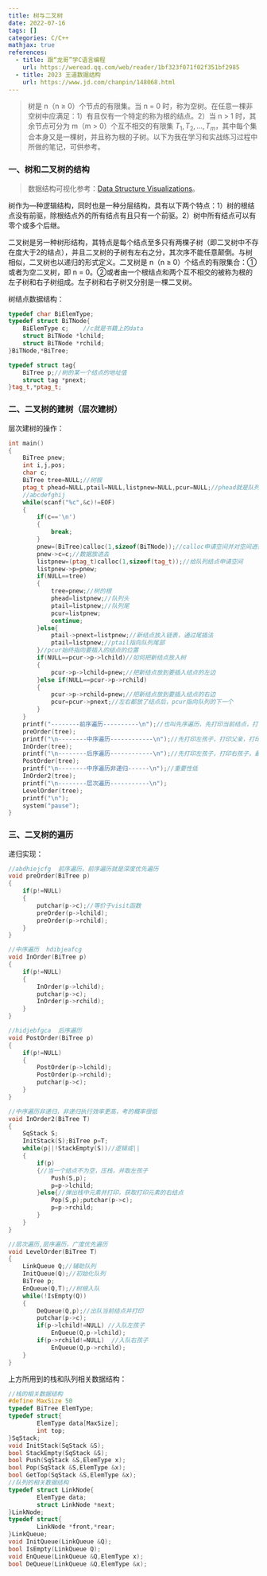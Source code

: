 ```yaml
---
title: 树与二叉树
date: 2022-07-16
tags: []
categories: C/C++
mathjax: true
references:
  - title: 跟“龙哥”学C语言编程
    url: https://weread.qq.com/web/reader/1bf323f071f02f351bf2985  
  - title: 2023 王道数据结构
    url: https://www.jd.com/chanpin/148068.html
---
```


> 树是 n（n ≥ 0）个节点的有限集。当 n = 0 时，称为空树。在任意一棵非空树中应满足：1）有且仅有一个特定的称为根的结点。2）当 n > 1 时，其余节点可分为 m（m > 0）个互不相交的有限集 $T_1,T_2,…, T_m$，其中每个集合本身又是一棵树，并且称为根的子树。以下为我在学习和实战练习过程中所做的笔记，可供参考。

<!--more-->

### 一、树和二叉树的结构

> 数据结构可视化参考：[Data Structure Visualizations](https://www.cs.usfca.edu/~galles/visualization/Algorithms.html)。

树作为—种逻辑结构，同时也是一种分层结构，具有以下两个特点：1）树的根结点没有前驱，除根结点外的所有结点有且只有一个前驱。2）树中所有结点可以有零个或多个后继。

二叉树是另一种树形结构，其特点是每个结点至多只有两棵子树（即二叉树中不存在度大于2的结点），并且二叉树的子树有左右之分，其次序不能任意颠倒。与树相似，二叉树也以递归的形式定义。二叉树是 n（n ≥ 0）个结点的有限集合：①或者为空二叉树，即 n = 0。②或者由一个根结点和两个互不相交的被称为根的左子树和右子树组成。左子树和右子树又分别是一棵二叉树。

树结点数据结构：

```cpp
typedef char BiElemType;
typedef struct BiTNode{
    BiElemType c;    //c就是书籍上的data
    struct BiTNode *lchild;
    struct BiTNode *rchild;
}BiTNode,*BiTree;

typedef struct tag{
	BiTree p;//树的某一个结点的地址值
	struct tag *pnext;
}tag_t,*ptag_t;
```

### 二、二叉树的建树（层次建树）

层次建树的操作：

```cpp
int main()
{
    BiTree pnew;
    int i,j,pos;
    char c;
    BiTree tree=NULL;//树根
    ptag_t phead=NULL,ptail=NULL,listpnew=NULL,pcur=NULL;//phead就是队列头，ptail就是队列尾
    //abcdefghij
    while(scanf("%c",&c)!=EOF)
    {
        if(c=='\n')
        {
          	break;
        }
        pnew=(BiTree)calloc(1,sizeof(BiTNode));//calloc申请空间并对空间进行初始化，赋值为0
        pnew->c=c;//数据放进去
        listpnew=(ptag_t)calloc(1,sizeof(tag_t));//给队列结点申请空间
        listpnew->p=pnew;
        if(NULL==tree)
        {
            tree=pnew;//树的根
            phead=listpnew;//队列头
            ptail=listpnew;//队列尾
            pcur=listpnew;
            continue;
        }else{
            ptail->pnext=listpnew;//新结点放入链表，通过尾插法
            ptail=listpnew;//ptail指向队列尾部
        }//pcur始终指向要插入的结点的位置
        if(NULL==pcur->p->lchild)//如何把新结点放入树
        {
          	pcur->p->lchild=pnew;//把新结点放到要插入结点的左边
        }else if(NULL==pcur->p->rchild)
        {
            pcur->p->rchild=pnew;//把新结点放到要插入结点的右边
            pcur=pcur->pnext;//左右都放了结点后，pcur指向队列的下一个
        }
    }
  	printf("--------前序遍历----------\n");//也叫先序遍历，先打印当前结点，打印左孩子，打印右孩子
    preOrder(tree);
    printf("\n--------中序遍历------------\n");//先打印左孩子，打印父亲，打印右孩子
    InOrder(tree);
    printf("\n--------后序遍历------------\n");//先打印左孩子，打印右孩子，最后打印父亲
    PostOrder(tree);
    printf("\n--------中序遍历非递归------\n");//重要性低
    InOrder2(tree); 
    printf("\n--------层次遍历-----------\n");
    LevelOrder(tree);
    printf("\n");
    system("pause");
} 
```

### 三、二叉树的遍历

递归实现：

```cpp
//abdhiejcfg  前序遍历，前序遍历就是深度优先遍历
void preOrder(BiTree p)
{
    if(p!=NULL)
    {
        putchar(p->c);//等价于visit函数
        preOrder(p->lchild);
        preOrder(p->rchild);
    }
}

//中序遍历  hdibjeafcg
void InOrder(BiTree p)
{
    if(p!=NULL)
    {
        InOrder(p->lchild);
        putchar(p->c);
        InOrder(p->rchild);
    }
}

//hidjebfgca  后序遍历
void PostOrder(BiTree p)
{
    if(p!=NULL)
    {
        PostOrder(p->lchild);
        PostOrder(p->rchild);
        putchar(p->c);
    }
}

//中序遍历非递归，非递归执行效率更高，考的概率很低
void InOrder2(BiTree T)
{
    SqStack S;
    InitStack(S);BiTree p=T;
    while(p||!StackEmpty(S))//逻辑或||
    {
        if(p)
        {//当一个结点不为空，压栈，并取左孩子
            Push(S,p);
            p=p->lchild;
        }else{//弹出栈中元素并打印，获取打印元素的右结点
            Pop(S,p);putchar(p->c);
            p=p->rchild;
        }
    }
}

//层次遍历,层序遍历，广度优先遍历
void LevelOrder(BiTree T)
{
    LinkQueue Q;//辅助队列
    InitQueue(Q);//初始化队列
    BiTree p;
    EnQueue(Q,T);//树根入队
    while(!IsEmpty(Q))
    {
        DeQueue(Q,p);//出队当前结点并打印
        putchar(p->c);
        if(p->lchild!=NULL) //入队左孩子
          	EnQueue(Q,p->lchild);
        if(p->rchild!=NULL)  //入队右孩子
          	EnQueue(Q,p->rchild);
    }
}
```

上方所用到的栈和队列相关数据结构：

```cpp
//栈的相关数据结构
#define MaxSize 50
typedef BiTree ElemType;
typedef struct{
		ElemType data[MaxSize];
		int top;
}SqStack;
void InitStack(SqStack &S);
bool StackEmpty(SqStack &S);
bool Push(SqStack &S,ElemType x);
bool Pop(SqStack &S,ElemType &x);
bool GetTop(SqStack &S,ElemType &x);
//队列的相关数据结构
typedef struct LinkNode{
		ElemType data;
		struct LinkNode *next;
}LinkNode;
typedef struct{
		LinkNode *front,*rear;
}LinkQueue;
void InitQueue(LinkQueue &Q);
bool IsEmpty(LinkQueue Q);
void EnQueue(LinkQueue &Q,ElemType x);
bool DeQueue(LinkQueue &Q,ElemType &x);
```

